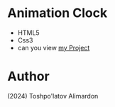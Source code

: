 # Animation Clock
- HTML5
- Css3
- can you view [my Project](https://toshpulatovalimardon.github.io/3D-cube/)
# Author 
(2024) Toshpo'latov Alimardon
